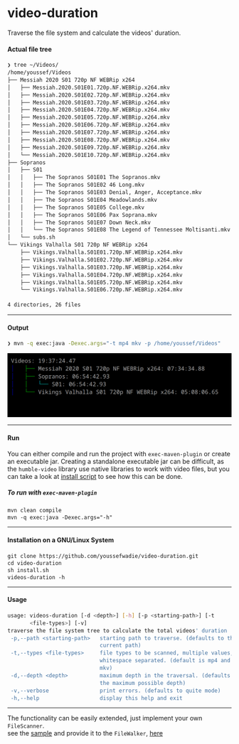 # video-duration
Traverse the file system and calculate the videos' duration. 

#### Actual file tree
```bash
❯ tree ~/Videos/
/home/youssef/Videos
├── Messiah 2020 S01 720p NF WEBRip x264
│   ├── Messiah.2020.S01E01.720p.NF.WEBRip.x264.mkv
│   ├── Messiah.2020.S01E02.720p.NF.WEBRip.x264.mkv
│   ├── Messiah.2020.S01E03.720p.NF.WEBRip.x264.mkv
│   ├── Messiah.2020.S01E04.720p.NF.WEBRip.x264.mkv
│   ├── Messiah.2020.S01E05.720p.NF.WEBRip.x264.mkv
│   ├── Messiah.2020.S01E06.720p.NF.WEBRip.x264.mkv
│   ├── Messiah.2020.S01E07.720p.NF.WEBRip.x264.mkv
│   ├── Messiah.2020.S01E08.720p.NF.WEBRip.x264.mkv
│   ├── Messiah.2020.S01E09.720p.NF.WEBRip.x264.mkv
│   └── Messiah.2020.S01E10.720p.NF.WEBRip.x264.mkv
├── Sopranos
│   ├── S01
│   │   ├── The Sopranos S01E01 The Sopranos.mkv
│   │   ├── The Sopranos S01E02 46 Long.mkv
│   │   ├── The Sopranos S01E03 Denial, Anger, Acceptance.mkv
│   │   ├── The Sopranos S01E04 Meadowlands.mkv
│   │   ├── The Sopranos S01E05 College.mkv
│   │   ├── The Sopranos S01E06 Pax Soprana.mkv
│   │   ├── The Sopranos S01E07 Down Neck.mkv
│   │   └── The Sopranos S01E08 The Legend of Tennessee Moltisanti.mkv
│   └── subs.sh
└── Vikings Valhalla S01 720p NF WEBRip x264
    ├── Vikings.Valhalla.S01E01.720p.NF.WEBRip.x264.mkv
    ├── Vikings.Valhalla.S01E02.720p.NF.WEBRip.x264.mkv
    ├── Vikings.Valhalla.S01E03.720p.NF.WEBRip.x264.mkv
    ├── Vikings.Valhalla.S01E04.720p.NF.WEBRip.x264.mkv
    ├── Vikings.Valhalla.S01E05.720p.NF.WEBRip.x264.mkv
    └── Vikings.Valhalla.S01E06.720p.NF.WEBRip.x264.mkv

4 directories, 26 files
```

---

#### Output
```bash
❯ mvn -q exec:java -Dexec.args="-t mp4 mkv -p /home/youssef/Videos"
```
![output](/images/pic1.png?raw=true)

---

#### Run
You can either compile and run the project with `exec-maven-plugin` or create an executable jar. 
Creating a standalone executable jar can be difficult, as the `humble-video` 
library use native libraries to work with video files, 
but you can take a look at [install script](./install.sh) to see how this can be done.

##### To run with `exec-maven-plugin`
```shell
mvn clean compile
mvn -q exec:java -Dexec.args="-h"
```

---

#### Installation on a GNU/Linux System
```shell
git clone https://github.com/youssefwadie/video-duration.git
cd video-duration
sh install.sh
videos-duration -h
```

---
#### Usage
```bash
usage: videos-duration [-d <depth>] [-h] [-p <starting-path>] [-t
       <file-types>] [-v]
traverse the file system tree to calculate the total videos' duration
 -p,--path <starting-path>   starting path to traverse. (defaults to the
                             current path)
 -t,--types <file-types>     file types to be scanned, multiple values,
                             whitespace separated. (default is mp4 and
                             mkv)
 -d,--depth <depth>          maximum depth in the traversal. (defaults to
                             the maximum possible depth)
 -v,--verbose                print errors. (defaults to quite mode)
 -h,--help                   display this help and exit
```

---


The functionality can be easily extended, just implement your own `FileScanner`.  
see the [sample](/src/main/java/com/github/youssefwadie/videosduration/core/BasicScannersProvider.java#L8) and provide it to
the `FileWalker`, [here](/src/main/java/com/github/youssefwadie/videosduration/cli/Main.java#L21)
